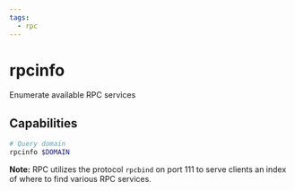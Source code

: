 ```yaml
---
tags:
  - rpc
---
```

# rpcinfo

Enumerate available RPC services

## Capabilities

```powershell
# Query domain
rpcinfo $DOMAIN
```

**Note:** RPC utilizes the protocol `rpcbind` on port 111 to serve clients an index of where to find various RPC services.
